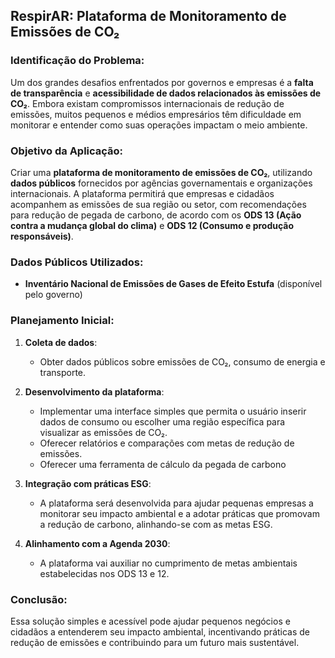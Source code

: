 ## RespirAR: Plataforma de Monitoramento de Emissões de CO₂

### Identificação do Problema:
Um dos grandes desafios enfrentados por governos e empresas é a **falta de transparência** e **acessibilidade de dados relacionados às emissões de CO₂**. Embora existam compromissos internacionais de redução de emissões, muitos pequenos e médios empresários têm dificuldade em monitorar e entender como suas operações impactam o meio ambiente.

### Objetivo da Aplicação:
Criar uma **plataforma de monitoramento de emissões de CO₂**, utilizando **dados públicos** fornecidos por agências governamentais e organizações internacionais. A plataforma permitirá que empresas e cidadãos acompanhem as emissões de sua região ou setor, com recomendações para redução de pegada de carbono, de acordo com os **ODS 13 (Ação contra a mudança global do clima)** e **ODS 12 (Consumo e produção responsáveis)**.

### Dados Públicos Utilizados:
- **Inventário Nacional de Emissões de Gases de Efeito Estufa** (disponível pelo governo)

### Planejamento Inicial:
1. **Coleta de dados**:
   - Obter dados públicos sobre emissões de CO₂, consumo de energia e transporte.
   
2. **Desenvolvimento da plataforma**:
   - Implementar uma interface simples que permita o usuário inserir dados de consumo ou escolher uma região específica para visualizar as emissões de CO₂.
   - Oferecer relatórios e comparações com metas de redução de emissões.
   - Oferecer uma ferramenta de cálculo da pegada de carbono

3. **Integração com práticas ESG**:
   - A plataforma será desenvolvida para ajudar pequenas empresas a monitorar seu impacto ambiental e a adotar práticas que promovam a redução de carbono, alinhando-se com as metas ESG.

4. **Alinhamento com a Agenda 2030**:
   - A plataforma vai auxiliar no cumprimento de metas ambientais estabelecidas nos ODS 13 e 12.

### Conclusão:
Essa solução simples e acessível pode ajudar pequenos negócios e cidadãos a entenderem seu impacto ambiental, incentivando práticas de redução de emissões e contribuindo para um futuro mais sustentável.